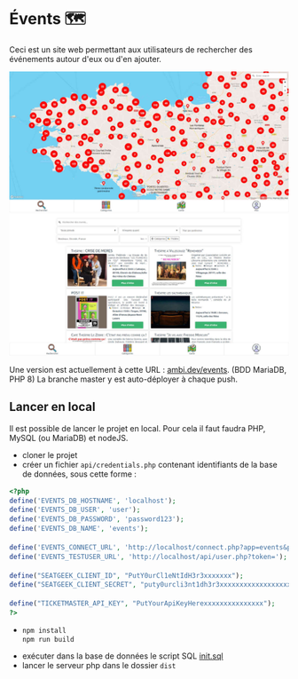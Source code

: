
# Évents 🗺

Ceci est un site web permettant aux utilisateurs de rechercher des événements autour d'eux ou d'en ajouter.

![Capture d'écran de la carte](screenshots/map.jpg)
![Capture d'écran de la recherche](screenshots/search.jpg)

Une version est actuellement à cette URL : [ambi.dev/events](https://ambi.dev/events). (BDD MariaDB, PHP 8) La branche master y est auto-déployer à chaque push.

## Lancer en local

Il est possible de lancer le projet en local.
Pour cela il faut faudra PHP, MySQL (ou MariaDB) et nodeJS.
 - cloner le projet
 - créer un fichier `api/credentials.php` contenant identifiants de la base de données, sous cette forme :
```php
<?php
define('EVENTS_DB_HOSTNAME', 'localhost');
define('EVENTS_DB_USER', 'user');
define('EVENTS_DB_PASSWORD', 'password123');
define('EVENTS_DB_NAME', 'events');

define('EVENTS_CONNECT_URL', 'http://localhost/connect.php?app=events&params=');
define('EVENTS_TESTUSER_URL', 'http://localhost/api/user.php?token=');

define("SEATGEEK_CLIENT_ID", "PutY0urCl1eNtIdH3r3xxxxxxx");
define("SEATGEEK_CLIENT_SECRET", "puty0urcli3nt1dh3r3xxxxxxxxxxxxxxxxxxxxxxxxxxxxxxxxxxxxxxxxxxxxx");

define("TICKETMASTER_API_KEY", "PutYourApiKeyHerexxxxxxxxxxxxxxx");
?>
```
 -
       npm install
       npm run build

 - exécuter dans la base de données le script SQL [init.sql](init.sql)
 - lancer le serveur php dans le dossier `dist`
